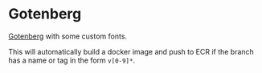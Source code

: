 # Gotenberg

[Gotenberg](https://thecodingmachine.github.io/gotenberg/) with some custom fonts.

This will automatically build a docker image and push to ECR if the branch has a name or tag in the form `v[0-9]*`.